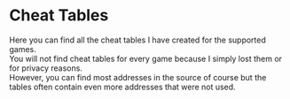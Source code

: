 # Cheat Tables
Here you can find all the cheat tables I have created for the supported games.  
You will not find cheat tables for every game because I simply lost them or for privacy reasons.  
However, you can find most addresses in the source of course but the tables often contain even more addresses that were not used.